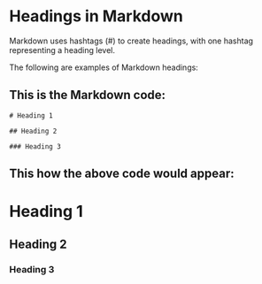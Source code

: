 # Headings in Markdown
Markdown uses hashtags (#) to create headings, with one hashtag representing a heading level.

The following are examples of Markdown headings:

This is the Markdown code:
---
`# Heading 1`

`## Heading 2`

`### Heading 3`

This how the above code would appear:
--
# Heading 1
## Heading 2
### Heading 3
